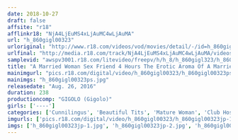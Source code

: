 ```yaml
---
date: 2018-10-27
draft: false
affsite: "r18"
afflinkr18: "NjA4LjEuMS4xLjAuMC4wLjAuMA"
url: "h_860gigl00323"
urloriginal: "http://www.r18.com/videos/vod/movies/detail/-/id=h_860gigl00323"
urlfinal: "http://media.r18.com/track/NjA4LjEuMS4xLjAuMC4wLjAuMA/videos/vod/movies/detail/-/id=h_860gigl00323"
samplevid: "awspv3001.r18.com/litevideo/freepv/h/h_8/h_860gigl323/h_860gigl323_dmb_w.mp4"
title: "A Married Woman Sex Friend 4 Hours The Erotic Aroma Of A Married Woman"
mainimgurl: "pics.r18.com/digital/video/h_860gigl00323/h_860gigl00323ps.jpg"
mainimgs: "h_860gigl00323ps.jpg"
releasedate: "Aug. 26, 2016"
duration: 238
productioncomp: "GIGOLO (Gigolo)"
girls: ['----']
categories: ['Cunnilingus', 'Beautiful Tits', 'Mature Woman', 'Club Hostess & Sex Worker', 'Married Woman', 'Adultery', 'Big Tits', 'Chubby', 'Relatives', 'Picking Up Girls']
imgurls: ['pics.r18.com/digital/video/h_860gigl00323/h_860gigl00323jp-1.jpg', 'pics.r18.com/digital/video/h_860gigl00323/h_860gigl00323jp-2.jpg', 'pics.r18.com/digital/video/h_860gigl00323/h_860gigl00323jp-3.jpg', 'pics.r18.com/digital/video/h_860gigl00323/h_860gigl00323jp-4.jpg', 'pics.r18.com/digital/video/h_860gigl00323/h_860gigl00323jp-5.jpg', 'pics.r18.com/digital/video/h_860gigl00323/h_860gigl00323jp-6.jpg', 'pics.r18.com/digital/video/h_860gigl00323/h_860gigl00323jp-7.jpg', 'pics.r18.com/digital/video/h_860gigl00323/h_860gigl00323jp-8.jpg', 'pics.r18.com/digital/video/h_860gigl00323/h_860gigl00323jp-9.jpg', 'pics.r18.com/digital/video/h_860gigl00323/h_860gigl00323jp-10.jpg', 'pics.r18.com/digital/video/h_860gigl00323/h_860gigl00323jp-11.jpg', 'pics.r18.com/digital/video/h_860gigl00323/h_860gigl00323jp-12.jpg', 'pics.r18.com/digital/video/h_860gigl00323/h_860gigl00323jp-13.jpg', 'pics.r18.com/digital/video/h_860gigl00323/h_860gigl00323jp-14.jpg', 'pics.r18.com/digital/video/h_860gigl00323/h_860gigl00323jp-15.jpg', 'pics.r18.com/digital/video/h_860gigl00323/h_860gigl00323jp-16.jpg', 'pics.r18.com/digital/video/h_860gigl00323/h_860gigl00323jp-17.jpg', 'pics.r18.com/digital/video/h_860gigl00323/h_860gigl00323jp-18.jpg', 'pics.r18.com/digital/video/h_860gigl00323/h_860gigl00323jp-19.jpg', 'pics.r18.com/digital/video/h_860gigl00323/h_860gigl00323jp-20.jpg']
imgs: ['h_860gigl00323jp-1.jpg', 'h_860gigl00323jp-2.jpg', 'h_860gigl00323jp-3.jpg', 'h_860gigl00323jp-4.jpg', 'h_860gigl00323jp-5.jpg', 'h_860gigl00323jp-6.jpg', 'h_860gigl00323jp-7.jpg', 'h_860gigl00323jp-8.jpg', 'h_860gigl00323jp-9.jpg', 'h_860gigl00323jp-10.jpg', 'h_860gigl00323jp-11.jpg', 'h_860gigl00323jp-12.jpg', 'h_860gigl00323jp-13.jpg', 'h_860gigl00323jp-14.jpg', 'h_860gigl00323jp-15.jpg', 'h_860gigl00323jp-16.jpg', 'h_860gigl00323jp-17.jpg', 'h_860gigl00323jp-18.jpg', 'h_860gigl00323jp-19.jpg', 'h_860gigl00323jp-20.jpg']
---
```

